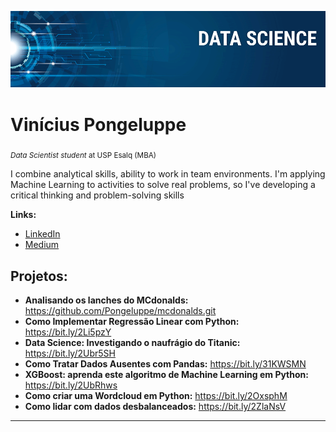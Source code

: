<p align="center">
  <img src="banner.png" >
</p>

# Vinícius Pongeluppe
<sub>*Data Scientist student* at USP Esalq (MBA)</sub>

I combine analytical skills, ability to work in team environments. I'm applying Machine Learning to activities to solve real problems, so I've developing a critical thinking and problem-solving skills

**Links:**
* [LinkedIn](https://www.linkedin.com/in/vin%C3%ADcius-pongeluppe-7a355899/)
* [Medium](https://medium.com/@vlp_10)


## Projetos:


* **Analisando os lanches do MCdonalds:** https://github.com/Pongeluppe/mcdonalds.git
* **Como Implementar Regressão Linear com Python:** https://bit.ly/2Li5pzY
* **Data Science: Investigando o naufrágio do Titanic:** https://bit.ly/2Ubr5SH
* **Como Tratar Dados Ausentes com Pandas:** https://bit.ly/31KWSMN
* **XGBoost: aprenda este algoritmo de Machine Learning em Python:** https://bit.ly/2UbRhws
* **Como criar uma Wordcloud em Python:** https://bit.ly/2OxsphM
* **Como lidar com dados desbalanceados:** https://bit.ly/2ZlaNsV

---
